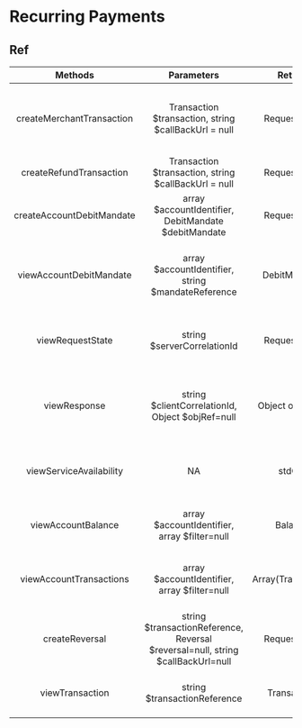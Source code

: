 # Recurring Payments

## Ref

|          Methods          |                                   Parameters                                    |       Return       |                             Description                             |
| :-----------------------: | :-----------------------------------------------------------------------------: | :----------------: | :-----------------------------------------------------------------: |
| createMerchantTransaction |              Transaction $transaction, string $callBackUrl = null               |    RequestState    |       Initiate a merchant payment using the mobile money API.       |
|  createRefundTransaction  |              Transaction $transaction, string $callBackUrl = null               |    RequestState    |                  Initiates the request for refund.                  |
| createAccountDebitMandate |              array $accountIdentifier, DebitMandate $debitMandate               |    RequestState    |                    Returns a specific quotation                     |
|  viewAccountDebitMandate  |               array $accountIdentifier, string $mandateReference                |    DebitMandate    | Returns a specific debit mandate using debit mandate reference id.  |
|     viewRequestState      |                           string $serverCorrelationId                           |    RequestState    | Retrieves the state of a request for a given Server Correlation Id. |
|       viewResponse        |                string $clientCorrelationId, Object $objRef=null                 |  Object or stdObj  | Retrieves a representation of the resource assuming that it exists. |
|  viewServiceAvailability  |                                       NA                                        |       stdObj       | To determine the availability of the service from the API provider. |
|    viewAccountBalance     |                  array $accountIdentifier, array $filter=null                   |      Balance       |           Returns the balances for the specified account.           |
|  viewAccountTransactions  |                  array $accountIdentifier, array $filter=null                   | Array(Transaction) |         Returns a set of transactions for a given account.          |
|      createReversal       | string $transactionReference, Reversal $reversal=null, string $callBackUrl=null |    RequestState    |       To reverse a merchant transaction in failure scenarios.       |
|      viewTransaction      |                          string $transactionReference                           |    Transaction     |             Get transaction object using reference id.              |
